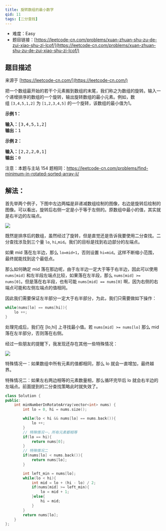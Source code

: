 ```yaml
---
title: 旋转数组的最小数字
qid: 11
tags: [二分查找]
---
```



- 难度：Easy
- 题目链接：[https://leetcode-cn.com/problems/xuan-zhuan-shu-zu-de-zui-xiao-shu-zi-lcof/](https://leetcode-cn.com/problems/xuan-zhuan-shu-zu-de-zui-xiao-shu-zi-lcof/)


## 题目描述

来源于 [https://leetcode-cn.com/](https://leetcode-cn.com/)

<p>把一个数组最开始的若干个元素搬到数组的末尾，我们称之为数组的旋转。输入一个递增排序的数组的一个旋转，输出旋转数组的最小元素。例如，数组&nbsp;<code>[3,4,5,1,2]</code> 为 <code>[1,2,3,4,5]</code> 的一个旋转，该数组的最小值为1。&nbsp;&nbsp;</p>

<p><strong>示例 1：</strong></p>

<pre><strong>输入：</strong>[3,4,5,1,2]
<strong>输出：</strong>1
</pre>

<p><strong>示例 2：</strong></p>

<pre><strong>输入：</strong>[2,2,2,0,1]
<strong>输出：</strong>0
</pre>

<p>注意：本题与主站 154 题相同：<a href="https://leetcode-cn.com/problems/find-minimum-in-rotated-sorted-array-ii/">https://leetcode-cn.com/problems/find-minimum-in-rotated-sorted-array-ii/</a></p>


## 解法：



首先举两个例子，下图中左边两幅是非递减数组绘制的图像，右边是旋转后绘制的图像。可以看出，旋转后右侧一定是小于等于左侧的。原数组中最小的值，其实就是右半边的左端点。

![](https://wangyu-name.oss-cn-hangzhou.aliyuncs.com/superbed/2020/05/13/5ebb7daec2a9a83be5cd037e.jpg)


既然是排序后的数组，虽然经过了旋转，但是直觉还是告诉我要使用二分查找。二分查找涉及到三个量 `lo`, `hi`,`mid`。我们的目标是找到右边部分的左端点。

如果 mid 落在左半边，那么 `lo=mid+1`，否则设置 `hi=mid`。这样不断缩小范围，最终就能找到这个最低点。

那么如何确定 mid 落在那边呢，由于左半边一定大于等于右半边，因此可以使用 `nums[mid]` 和左半段左端点比较，如果落在左半段，那么 `nums[mid] >= nums[0]`。但是落在右半段，也有可能 `nums[mid] == nums[0]` 啊，因为右侧的右端点可能和左侧左端点的值相同。

因此我们需要保证左半部分一定大于右半部分，为此，我们只需要做如下操作：

```cpp
while(nums[lo] == nums[hi]){
    lo ++;
}
```

处理完成后，我们在 [lo,hi] 上寻找最小值。若 `nums[mid] >= nums[lo]` 那么 mid 落在左半部分，否则落在右侧。

经过一些朋友的提醒下，我发现还存在其他一些特殊情况：

![](https://wangyu-name.oss-cn-hangzhou.aliyuncs.com/superbed/2020/05/13/5ebb84e5c2a9a83be5df559c.jpg)


特殊情况一：如果数组中所有元素的值都相同，那么 lo 就会一直增加，最终越界。

特殊情况二：如果左右两边相等的元素数量相，那么循环完毕后 lo 就会右半边的左端点。前面提到的二分查找策略此时就失效了。


```cpp
class Solution {
public:
    int minNumberInRotateArray(vector<int> nums) {
        int lo = 0, hi = nums.size();

        while(lo < hi && nums[lo] == nums.back()){
            lo ++;
        }
        // 特殊情况一，所有元素都相等
        if(lo == hi){
            return nums[0];
        }
        // 特殊情况二
        if(nums[lo] < nums.back()){
            return nums[lo];
        }

        int left_min = nums[lo];
        while(lo < hi){
            int mid = lo + (hi - lo) / 2;
            if(nums[mid] >= left_min){
                lo = mid + 1;
            }else{
                hi = mid;
            }
        }
        return nums[lo];
    }
};
```